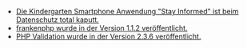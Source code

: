* [Die Kindergarten Smartphone Anwendung "Stay Informed" ist beim Datenschutz total kaputt.](https://www.borncity.com/blog/2024/03/24/datenschutz-gau-bei-stay-informed-kindergarten-app/)
* [frankenphp wurde in der Version 1.1.2 veröffentlicht.](https://github.com/dunglas/frankenphp/releases/tag/v1.1.2)
* [PHP Validation wurde in der Version 2.3.6 veröffentlicht.](https://github.com/Respect/Validation/releases/tag/2.3.6)
